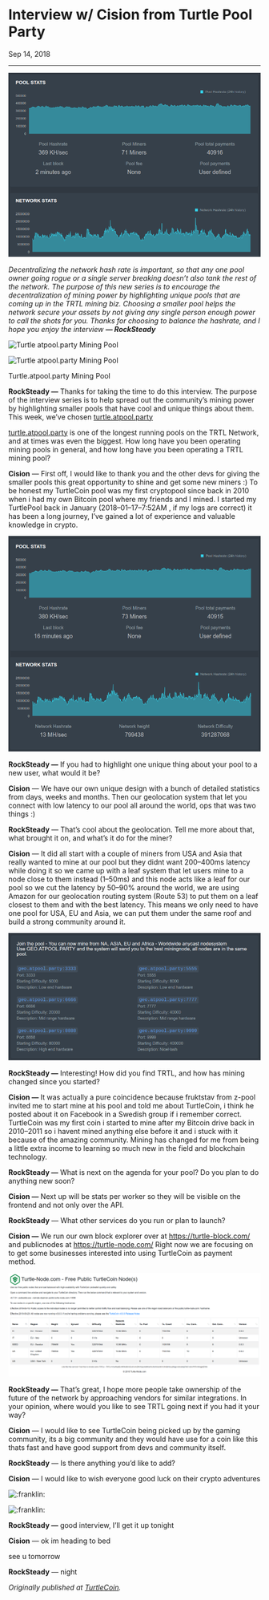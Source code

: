 # Interview w/ Cision from Turtle Pool Party

Sep 14, 2018

---

![](./images/0subn_6k3CG9ByM5b.png)

_Decentralizing the network hash rate is important, so that any one pool owner going rogue or a single server breaking doesn’t also tank the rest of the network. The purpose of this new series is to encourage the decentralization of mining power by highlighting unique pools that are coming up in the TRTL mining biz. Choosing a smaller pool helps the network secure your assets by not giving any single person enough power to call the shots for you. Thanks for choosing to balance the hashrate, and I hope you enjoy the interview_ **_— RockSteady_**

![Turtle atpool.party Mining Pool](https://miro.medium.com/max/60/0*aeH3TYG0cVUJL0KL.png?q=20)

![Turtle atpool.party Mining Pool](https://miro.medium.com/max/1400/0*aeH3TYG0cVUJL0KL.png)

Turtle.atpool.party Mining Pool

**RockSteady —** Thanks for taking the time to do this interview. The purpose of the interview series is to help spread out the community’s mining power by highlighting smaller pools that have cool and unique things about them. This week, we’ve chosen [turtle.atpool.party](https://turtle.atpool.party/)

[turtle.atpool.party](https://turtle.atpool.party/) is one of the longest running pools on the TRTL Network, and at times was even the biggest. How long have you been operating mining pools in general, and how long have you been operating a TRTL mining pool?

**Cision** — First off, I would like to thank you and the other devs for giving the smaller pools this great opportunity to shine and get some new miners :) To be honest my TurtleCoin pool was my first cryptopool since back in 2010 when i had my own Bitcoin pool where my friends and I mined. I started my TurtlePool back in January (2018–01–17–7:52AM , if my logs are correct) it has been a long journey, I’ve gained a lot of experience and valuable knowledge in crypto.

![](./images/0K5TLOSZW5eZRt1Gg.png)

**RockSteady —** If you had to highlight one unique thing about your pool to a new user, what would it be?

**Cision** — We have our own unique design with a bunch of detailed statistics from days, weeks and months. Then our geolocation system that let you connect with low latency to our pool all around the world, ops that was two things :)

**RockSteady** — That’s cool about the geolocation. Tell me more about that, what brought it on, and what’s it do for the miner?

**Cision** — It did all start with a couple of miners from USA and Asia that really wanted to mine at our pool but they didnt want 200–400ms latency while doing it so we came up with a leaf system that let users mine to a node close to them instead (1–50ms) and this node acts like a leaf for our pool so we cut the latency by 50–90% around the world, we are using Amazon for our geolocation routing system (Route 53) to put them on a leaf closest to them and with the best latency. This means we only need to have one pool for USA, EU and Asia, we can put them under the same roof and build a strong community around it.

![](./images/093F1uT6rUL2wShlm.png)

**RockSteady —** Interesting! How did you find TRTL, and how has mining changed since you started?

**Cision —** It was actually a pure coincidence because fruktstav from z-pool invited me to start mine at his pool and told me about TurtleCoin, i think he posted about it on Facebook in a Swedish group if i remember correct. TurtleCoin was my first coin i started to mine after my Bitcoin drive back in 2010–2011 so i havent mined anything else before it and i stuck with it because of the amazing community. Mining has changed for me from being a little extra income to learning so much new in the field and blockchain technology.

**RockSteady —** What is next on the agenda for your pool? Do you plan to do anything new soon?

**Cision —** Next up will be stats per worker so they will be visible on the frontend and not only over the API.

**RockSteady** — What other services do you run or plan to launch?

**Cision —** We run our own block explorer over at <https://turtle-block.com/> and publicnodes at <https://turtle-node.com/> Right now we are focusing on to get some businesses interested into using TurtleCoin as payment method.

![](./images/0T__ACe77WHv_g1h1.png)

**RockSteady —** That’s great, I hope more people take ownership of the future of the network by approaching vendors for similar integrations. In your opinion, where would you like to see TRTL going next if you had it your way?

**Cision** — I would like to see TurtleCoin being picked up by the gaming community, its a big community and they would have use for a coin like this thats fast and have good support from devs and community itself.

**RockSteady** — Is there anything you’d like to add?

**Cision** — I would like to wish everyone good luck on their crypto adventures

![:franklin:](https://miro.medium.com/max/60/0*3Wv7aqvbU8Dm_ZnR?q=20)

![:franklin:](https://miro.medium.com/max/64/0*3Wv7aqvbU8Dm_ZnR)

**RockSteady —** good interview, I’ll get it up tonight

**Cision** — ok im heading to bed

see u tomorrow

**RockSteady** — night

_Originally published at_ [_TurtleCoin_](http://blog.turtlecoin.lol/archives/interview-w-cision-from-turtle-pool-party/)_._